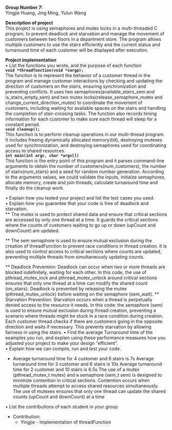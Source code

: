 **Group Number 7:**  
Yingjie Huang, Jing Ming, Yulun Wang

**Description of project**  
This project is using semaphores and mutex locks in a multi-threaded C program, to prevent deadlock and starvation and manage the movement of customers between two floors in a department store. The program allows multiple customers to use the stairs efficiently and the current status and turnaround time of each customer will be displayed after execution.

**Project implementation**  
•  List the functions you wrote, and the purpose of each function  
**`void *threadfunction(void *vargp);`**  
The function is to represent the behavior of a customer thread in the program and manage customer interactions by checking and updating the direction of customers on the stairs, ensuring synchronization and preventing conflicts. It uses two semaphores(available_stairs_sem and is_stairs_empty_sem) and two mutex locks(release_semaphore_mutex and change_current_direction_mutex) to coordinate the movement of customers, including waiting for available spaces on the stairs and handling the completion of stair-crossing tasks. The function also records timing information for each customer to make sure each thread will sleep for a constant period.  
**`void cleanup();`**  
This function is to perform cleanup operations in our multi-thread program. It includes freeing dynamically allocated memory(tid), destroying mutexes used for synchronization, and destroying semaphores used for coordinating access to shared resources.  
**`int main(int argc, char *argv[])`**  
This function is the entry point of this program and it parses command-line arguments to obtain the number of customers(num_customers), the number of stairs(num_stairs) and a seed for random number generation. According to the arguments values, we could validate the inputs, initialze semaphores, allocate memory, create and join threads, calculate turnaround time and finally do the cleanup work.

• Explain how you tested your project and list the test cases you used.  
• Explain how you guarantee that your code is free of deadlock and starvation.  
** The mutex is used to protect shared data and ensure that critical sections are accessed by only one thread at a time. It guards the critical sections where the counts of customers waiting to go up or down (upCount and downCount) are updated.

** The sem semaphore is used to ensure mutual exclusion during the creation of threadFunction to prevent race conditions in thread creation.
It is also used to control access to critical sections where counts are updated, preventing multiple threads from simultaneously updating counts.

** Deadlock Prevention:
Deadlock can occur when two or more threads are blocked indefinitely, waiting for each other. In this code, the use of pthread_mutex_lock and pthread_mutex_unlock around critical sections ensures that only one thread at a time can modify the shared count (on_stairs). Deadlock is prevented by releasing the mutex (pthread_mutex_unlock) before waiting on the semaphore (sem_wait).
** Starvation Prevention:
Starvation occurs when a thread is perpetually denied access to the resource it needs. In this code: the semaphore (sem) is used to ensure mutual exclusion during thread creation, preventing a scenario where threads might be stuck in a race condition during creation.
Each customer thread checks if there are customers going in the opposite direction and waits if necessary. This prevents starvation by allowing fairness in using the stairs.
• Find the average Turnaround time of the examples you run, and explain using these performance measures how you adjusted your project to make your design “efficient”.  
• Explain how we can compile, run and test your code.  




* Average turnaround time for 4 customer and 6 stairs is 7s
  Average turnaround time for 3 customer and 6 stairs is 10s
  Average turnaround time for 2 customer and 10 stairs is 6.5s
  The use of a mutex (pthread_mutex_t mutex) and a semaphore (sem_t sem) is designed to minimize contention in critical sections. Contention occurs when multiple threads attempt to access shared resources simultaneously. The use of mutexes ensures that only one thread can update the shared counts (upCount and downCount) at a time

• List the contributions of each student in your group
* Contribution:
    * Yingjie - Implementation of threadFunction
